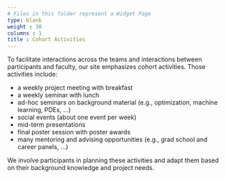 ```yaml
---
# Files in this folder represent a Widget Page
type: blank
weight : 30
columns : 1
title : Cohort Activities
---
```


To facilitate interactions across the teams and interactions between participants and faculty, our site emphasizes cohort activities. Those activities include:

- a weekly project meeting with breakfast
- a weekly seminar with lunch
- ad-hoc seminars on background material (e.g., optimization, machine learning, PDEs, ...)
- social events (about one event per week)
- mid-term presentations 
- final poster session with poster awards
- many mentoring and advising opportunities (e.g., grad school and career panels, ...)

We involve participants in planning these activities and adapt them based on their background knowledge and project needs.